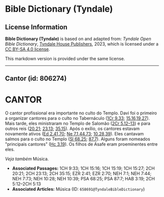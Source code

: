 # Bible Dictionary (Tyndale)

## License Information

**Bible Dictionary (Tyndale)** is based on and adapted from: _Tyndale Open Bible Dictionary_, [Tyndale House Publishers](https://tyndaleopenresources.com/), 2023, which is licensed under a [CC BY-SA 4.0 license](https://creativecommons.org/licenses/by-sa/4.0/legalcode.en).

This markdown version is provided under the same license.



--------------------------------

## Cantor (id: 806274)

CANTOR
======

O cantor profissional era importante no culto do Templo. Davi foi o primeiro a organizar cantores para o culto no Tabernáculo ([1Cr 9\.33](https://ref.ly/1Chr9:33); [15\.16,19,27](https://ref.ly/1Chr15:16,1Chr15:19,1Chr15:27)). Mais tarde, eles ministraram no Templo de Salomão ([2Cr 5\.12–13](https://ref.ly/2Chr5:12-2Chr5:13)) e para outros reis ([20\.21](https://ref.ly/2Chr20:21); [23\.13](https://ref.ly/2Chr23:13); [35\.15](https://ref.ly/2Chr35:15)). Após o exílio, os cantores estavam novamente ativos ([Ed 2\.41,70](https://ref.ly/Ezra2:41,Ezra2:70); [Ne 7\.1,44,73](https://ref.ly/Neh7:1,Neh7:44,Neh7:73); [10\.28,39](https://ref.ly/Neh10:28,Neh10:39)). Eles cantavam salmos para o culto no Templo ([Sl 68\.25](https://ref.ly/Ps68:25); [87\.7](https://ref.ly/Ps87:7)). Alguns foram nomeados "principais cantores" ([Hc 3\.19](https://ref.ly/Hab3:19)). Os filhos de Asafe eram proeminentes entre eles.

*Veja também* Música.

* **Associated Passages:** 1CH 9:33; 1CH 15:16; 1CH 15:19; 1CH 15:27; 2CH 20:21; 2CH 23:13; 2CH 35:15; EZR 2:41; EZR 2:70; NEH 7:1; NEH 7:44; NEH 7:73; NEH 10:28; NEH 10:39; PSA 68:25; PSA 87:7; HAB 3:19; 2CH 5:12–2CH 5:13
* **Associated Articles:** Música (ID: `658691@TyndaleBibleDictionary`)

